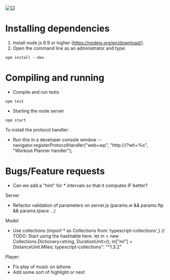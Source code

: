 [![CI](https://github.com/sergioclemente/WorkoutPlanner/actions/workflows/ci.yml/badge.svg)](https://github.com/sergioclemente/WorkoutPlanner/actions/workflows/ci.yml)

# Installing dependencies

1. Install node js 6.9 or higher (https://nodejs.org/en/download/).
2. Open the command line as an administrator and type:

```
npm install --dev
```

# Compiling and running

* Compile and run tests

```
npm test
```

* Starting the node server

```
npm start
```

To install the protocol handler:
- Run this in a developer console window 
-- navigator.registerProtocolHandler("web+wp", "http://<url>/?wh=%s", "Workout Planner handler");

# Bugs/Feature requests
- Can we add a "hint" for * intervals so that it computes IF better?

Server
* Refactor validation of parameters on server.js (params.w && params.ftp && params.tpace ...)

Model
* Use collections (import * as Collections from 'typescript-collections';)
			// TODO: Start using the hashtable here.
			let m = new Collections.Dictionary<string, DurationUnit>();
			m["mi"] = DistanceUnit.Miles;
typescript-collections": "^1.3.2"

Player:
* Fix play of music on iphone
* Add some sort of highlight or next
